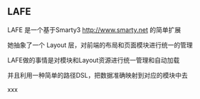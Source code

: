 ## LAFE

LAFE 是一个基于Smarty3 http://www.smarty.net 的简单扩展

她抽象了一个 Layout 层，对前端的布局和页面模块进行统一的管理

LAFE做的事情是对模块和Layout资源进行统一管理和自动加载

并且利用一种简单的路径DSL，把数据准确映射到对应的模块中去

<div id="abc">xxx</div>
